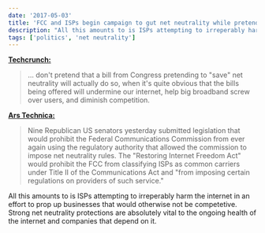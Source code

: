```yaml
---
date: '2017-05-03'
title: 'FCC and ISPs begin campaign to gut net neutrality while pretending to protect it'
description: "All this amounts to is ISPs attempting to irreperably harm the internet in an effort to prop up businesses that would otherwise not be competetive. Strong net neutrality protections are absolutely vital to the ongoing health of the internet and companies that depend on it."
tags: ['politics', 'net neutrality']
---
```


**[Techcrunch:](https://www.techdirt.com/blog/netneutrality/articles/20170502/17212137292/dont-get-fooled-plan-is-to-kill-net-neutrality-while-pretending-being-protected.shtml)**

> ... don't pretend that a bill from Congress pretending to "save" net neutrality will actually do so, when it's quite obvious that the bills being offered will undermine our internet, help big broadband screw over users, and diminish competition.<!-- excerpt -->

**[Ars Technica:](https://arstechnica.com/tech-policy/2017/05/gops-internet-freedom-act-permanently-guts-net-neutrality-authority/)**

> Nine Republican US senators yesterday submitted legislation that would prohibit the Federal Communications Commission from ever again using the regulatory authority that allowed the commission to impose net neutrality rules. The "Restoring Internet Freedom Act" would prohibit the FCC from classifying ISPs as common carriers under Title II of the Communications Act and "from imposing certain regulations on providers of such service."

All this amounts to is ISPs attempting to irreperably harm the internet in an effort to prop up businesses that would otherwise not be competetive. Strong net neutrality protections are absolutely vital to the ongoing health of the internet and companies that depend on it.
